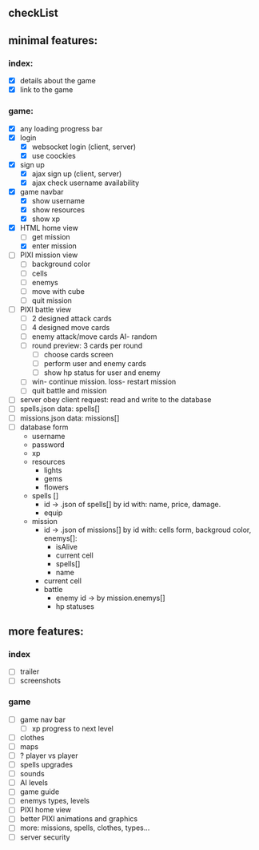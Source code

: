 ## checkList
## minimal features:
### index:
- [x] details about the game
- [x] link to the game
### game:
- [x] any loading progress bar
- [x] login
    - [x] websocket login (client, server)
    - [x] use coockies
- [x] sign up
    - [x] ajax sign up (client, server)
    - [x] ajax check username availability
- [x] game navbar
    - [x] show username
    - [x] show resources
    - [x] show xp
- [x] HTML home view
    - [ ] get mission
    - [x] enter mission
- [ ] PIXI mission view
    - [ ] background color
    - [ ] cells
    - [ ] enemys
    - [ ] move with cube
    - [ ] quit mission
- [ ] PIXI battle view
    - [ ] 2 designed attack cards
    - [ ] 4 designed move cards
    - [ ] enemy attack/move cards AI- random
    - [ ] round preview: 3 cards per round
        - [ ] choose cards screen
        - [ ] perform user and enemy cards
        - [ ] show hp status for user and enemy
    - [ ] win- continue mission. loss- restart mission
    - [ ] quit battle and mission
- [ ] server obey client request: read and write to the database
- [ ] spells.json data: spells[]
- [ ] missions.json data: missions[]
- [ ] database form
    - username
    - password
    - xp
    - resources
        + lights
        + gems
        + flowers
    - spells []
        + id -> .json of spells[] by id with: name, price, damage.
        + equip
    - mission
        + id -> .json of missions[] by id with: cells form, backgroud color, enemys[]:
            - isAlive
            - current cell
            - spells[]
            - name
        + current cell
        + battle
            + enemy id -> by mission.enemys[]
            + hp statuses
## more features:
### index
- [ ] trailer
- [ ] screenshots
### game
- [ ] game nav bar
    - [ ] xp progress to next level
- [ ] clothes
- [ ] maps
- [ ] ? player vs player
- [ ] spells upgrades
- [ ] sounds
- [ ] AI levels
- [ ] game guide
- [ ] enemys types, levels
- [ ] PIXI home view
- [ ] better PIXI animations and graphics
- [ ] more: missions, spells, clothes, types...
- [ ] server security
